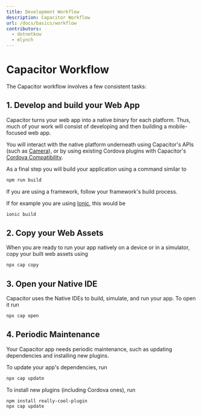 ```yaml
---
title: Development Workflow 
description: Capacitor Workflow
url: /docs/basics/workflow
contributors:
  - dotnetkow
  - mlynch
---
```


# Capacitor Workflow

The Capacitor workflow involves a few consistent tasks:

## 1. Develop and build your Web App

Capacitor turns your web app into a native binary for each platform. Thus, much of your work will consist of developing and then building a mobile-focused web app.

You will interact with the native platform underneath using Capacitor's APIs (such as [Camera](../apis/camera)), or by using existing Cordova plugins with Capacitor's [Cordova Compatibility](./cordova).

As a final step you will build your application using a command similar to

```bash
npm run build
```

If you are using a framework, follow your framework's build process. 

If for example you are using [Ionic](https://ionicframework.com/), this would be

```bash
ionic build
```

## 2. Copy your Web Assets

When you are ready to run your app natively on a device or in a simulator, copy your built web assets using

```bash
npx cap copy
```

## 3. Open your Native IDE

Capacitor uses the Native IDEs to build, simulate, and run your app. To open it run

```bash
npx cap open
```

## 4. Periodic Maintenance

Your Capacitor app needs periodic maintenance, such as updating dependencies and installing new plugins.

To update your app's dependencies, run

```bash
npx cap update
```

To install new plugins (including Cordova ones), run

```bash
npm install really-cool-plugin
npx cap update
```
